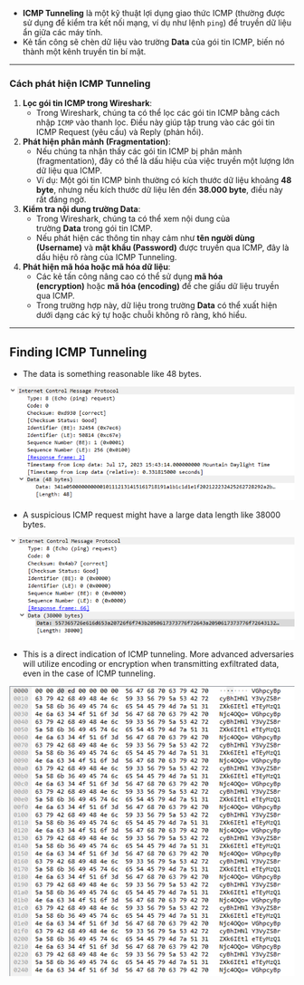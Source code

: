 - **ICMP Tunneling** là một kỹ thuật lợi dụng giao thức ICMP (thường được sử dụng để kiểm tra kết nối mạng, ví dụ như lệnh `ping`) để truyền dữ liệu ẩn giữa các máy tính.
- Kẻ tấn công sẽ chèn dữ liệu vào trường **Data** của gói tin ICMP, biến nó thành một kênh truyền tin bí mật.

---

### **Cách phát hiện ICMP Tunneling**

1. **Lọc gói tin ICMP trong Wireshark**:
    - Trong Wireshark, chúng ta có thể lọc các gói tin ICMP bằng cách nhập `ICMP` vào thanh lọc. Điều này giúp tập trung vào các gói tin ICMP Request (yêu cầu) và Reply (phản hồi).
2. **Phát hiện phân mảnh (Fragmentation)**:
    - Nếu chúng ta nhận thấy các gói tin ICMP bị phân mảnh (fragmentation), đây có thể là dấu hiệu của việc truyền một lượng lớn dữ liệu qua ICMP.
    - Ví dụ: Một gói tin ICMP bình thường có kích thước dữ liệu khoảng **48 byte**, nhưng nếu kích thước dữ liệu lên đến **38.000 byte**, điều này rất đáng ngờ.
3. **Kiểm tra nội dung trường Data**:
    - Trong Wireshark, chúng ta có thể xem nội dung của trường **Data** trong gói tin ICMP.
    - Nếu phát hiện các thông tin nhạy cảm như **tên người dùng (Username)** và **mật khẩu (Password)** được truyền qua ICMP, đây là dấu hiệu rõ ràng của ICMP Tunneling.
4. **Phát hiện mã hóa hoặc mã hóa dữ liệu**:
    - Các kẻ tấn công nâng cao có thể sử dụng **mã hóa (encryption)** hoặc **mã hóa (encoding)** để che giấu dữ liệu truyền qua ICMP.
    - Trong trường hợp này, dữ liệu trong trường **Data** có thể xuất hiện dưới dạng các ký tự hoặc chuỗi không rõ ràng, khó hiểu.

---

## **Finding ICMP Tunneling**

- The data is something reasonable like 48 bytes.

![](../../Image/image%2015.png)

- A suspicious ICMP request might have a large data length like 38000 bytes.

![](../../Image/image%201%2013.png)

- This is a direct indication of ICMP tunneling. More advanced adversaries will utilize encoding or encryption when transmitting exfiltrated data, even in the case of ICMP tunneling.

![](../../Image/image%202%2010.png)